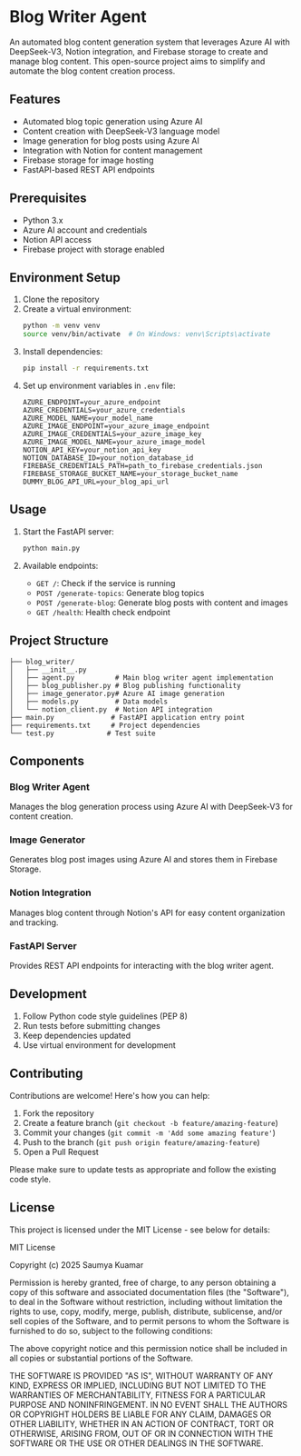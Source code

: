 # Blog Writer Agent

An automated blog content generation system that leverages Azure AI with DeepSeek-V3, Notion integration, and Firebase storage to create and manage blog content. This open-source project aims to simplify and automate the blog content creation process.

## Features

- Automated blog topic generation using Azure AI
- Content creation with DeepSeek-V3 language model
- Image generation for blog posts using Azure AI
- Integration with Notion for content management
- Firebase storage for image hosting
- FastAPI-based REST API endpoints

## Prerequisites

- Python 3.x
- Azure AI account and credentials
- Notion API access
- Firebase project with storage enabled

## Environment Setup

1. Clone the repository
2. Create a virtual environment:
   ```bash
   python -m venv venv
   source venv/bin/activate  # On Windows: venv\Scripts\activate
   ```
3. Install dependencies:
   ```bash
   pip install -r requirements.txt
   ```
4. Set up environment variables in `.env` file:
   ```env
   AZURE_ENDPOINT=your_azure_endpoint
   AZURE_CREDENTIALS=your_azure_credentials
   AZURE_MODEL_NAME=your_model_name
   AZURE_IMAGE_ENDPOINT=your_azure_image_endpoint
   AZURE_IMAGE_CREDENTIALS=your_azure_image_key
   AZURE_IMAGE_MODEL_NAME=your_azure_image_model
   NOTION_API_KEY=your_notion_api_key
   NOTION_DATABASE_ID=your_notion_database_id
   FIREBASE_CREDENTIALS_PATH=path_to_firebase_credentials.json
   FIREBASE_STORAGE_BUCKET_NAME=your_storage_bucket_name
   DUMMY_BLOG_API_URL=your_blog_api_url
   ```

## Usage

1. Start the FastAPI server:

   ```bash
   python main.py
   ```

2. Available endpoints:
   - `GET /`: Check if the service is running
   - `POST /generate-topics`: Generate blog topics
   - `POST /generate-blog`: Generate blog posts with content and images
   - `GET /health`: Health check endpoint

## Project Structure

```
├── blog_writer/
│   ├── __init__.py
│   ├── agent.py          # Main blog writer agent implementation
│   ├── blog_publisher.py # Blog publishing functionality
│   ├── image_generator.py# Azure AI image generation
│   ├── models.py         # Data models
│   └── notion_client.py  # Notion API integration
├── main.py              # FastAPI application entry point
├── requirements.txt     # Project dependencies
└── test.py             # Test suite
```

## Components

### Blog Writer Agent

Manages the blog generation process using Azure AI with DeepSeek-V3 for content creation.

### Image Generator

Generates blog post images using Azure AI and stores them in Firebase Storage.

### Notion Integration

Manages blog content through Notion's API for easy content organization and tracking.

### FastAPI Server

Provides REST API endpoints for interacting with the blog writer agent.

## Development

1. Follow Python code style guidelines (PEP 8)
2. Run tests before submitting changes
3. Keep dependencies updated
4. Use virtual environment for development

## Contributing

Contributions are welcome! Here's how you can help:

1. Fork the repository
2. Create a feature branch (`git checkout -b feature/amazing-feature`)
3. Commit your changes (`git commit -m 'Add some amazing feature'`)
4. Push to the branch (`git push origin feature/amazing-feature`)
5. Open a Pull Request

Please make sure to update tests as appropriate and follow the existing code style.

## License

This project is licensed under the MIT License - see below for details:

MIT License

Copyright (c) 2025 Saumya Kuamar

Permission is hereby granted, free of charge, to any person obtaining a copy
of this software and associated documentation files (the "Software"), to deal
in the Software without restriction, including without limitation the rights
to use, copy, modify, merge, publish, distribute, sublicense, and/or sell
copies of the Software, and to permit persons to whom the Software is
furnished to do so, subject to the following conditions:

The above copyright notice and this permission notice shall be included in all
copies or substantial portions of the Software.

THE SOFTWARE IS PROVIDED "AS IS", WITHOUT WARRANTY OF ANY KIND, EXPRESS OR
IMPLIED, INCLUDING BUT NOT LIMITED TO THE WARRANTIES OF MERCHANTABILITY,
FITNESS FOR A PARTICULAR PURPOSE AND NONINFRINGEMENT. IN NO EVENT SHALL THE
AUTHORS OR COPYRIGHT HOLDERS BE LIABLE FOR ANY CLAIM, DAMAGES OR OTHER
LIABILITY, WHETHER IN AN ACTION OF CONTRACT, TORT OR OTHERWISE, ARISING FROM,
OUT OF OR IN CONNECTION WITH THE SOFTWARE OR THE USE OR OTHER DEALINGS IN THE
SOFTWARE.

